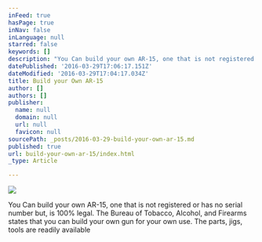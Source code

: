 ```yaml
---
inFeed: true
hasPage: true
inNav: false
inLanguage: null
starred: false
keywords: []
description: "You Can build your own AR-15, one that is not registered or has no serial number but, is 100% legal. The Bureau of Tobacco, Alcohol, and Firearms states that you can build your own gun for your own use. The parts, jigs, tools are readily available\_"
datePublished: '2016-03-29T17:06:17.151Z'
dateModified: '2016-03-29T17:04:17.034Z'
title: Build your Own AR-15
author: []
authors: []
publisher:
  name: null
  domain: null
  url: null
  favicon: null
sourcePath: _posts/2016-03-29-build-your-own-ar-15.md
published: true
url: build-your-own-ar-15/index.html
_type: Article

---
```

![](https://the-grid-user-content.s3-us-west-2.amazonaws.com/b31d52de-9fc1-4dc0-8dec-835e00c3ce6c.jpg)

You Can build your own AR-15, one that is not registered or has no serial number but, is 100% legal. The Bureau of Tobacco, Alcohol, and Firearms states that you can build your own gun for your own use. The parts, jigs, tools are readily available